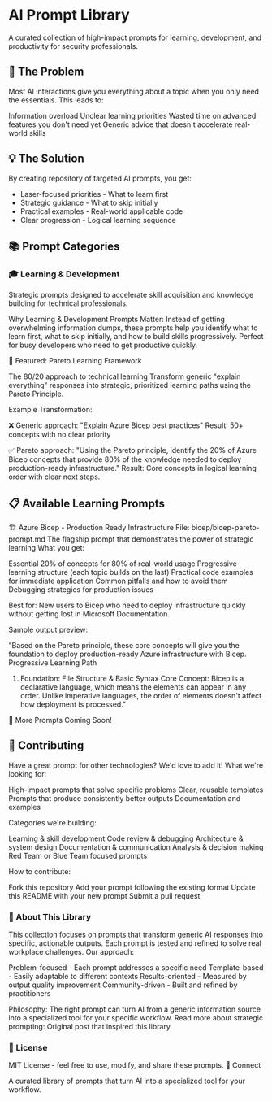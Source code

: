 # AI Prompt Library

A curated collection of high-impact prompts for learning, development, and productivity for security professionals.

## 🎯 The Problem
Most AI interactions give you everything about a topic when you only need the essentials. This leads to:

Information overload
Unclear learning priorities
Wasted time on advanced features you don't need yet
Generic advice that doesn't accelerate real-world skills

## 💡 The Solution
By creating repository of targeted AI prompts, you get:

* Laser-focused priorities - What to learn first
* Strategic guidance - What to skip initially
* Practical examples - Real-world applicable code
* Clear progression - Logical learning sequence

## 📚 Prompt Categories

### 🎓 Learning & Development
Strategic prompts designed to accelerate skill acquisition and knowledge building for technical professionals.

Why Learning & Development Prompts Matter:
Instead of getting overwhelming information dumps, these prompts help you identify what to learn first, what to skip initially, and how to build skills progressively. Perfect for busy developers who need to get productive quickly.

🎯 Featured: Pareto Learning Framework

The 80/20 approach to technical learning
Transform generic "explain everything" responses into strategic, prioritized learning paths using the Pareto Principle.

Example Transformation:

❌ Generic approach: "Explain Azure Bicep best practices"
Result: 50+ concepts with no clear priority

✅ Pareto approach: "Using the Pareto principle, identify the 20% of Azure Bicep concepts that provide 80% of the knowledge needed to deploy production-ready infrastructure."
Result: Core concepts in logical learning order with clear next steps.

## 📋 Available Learning Prompts

🏗️ Azure Bicep - Production Ready Infrastructure
File: bicep/bicep-pareto-prompt.md
The flagship prompt that demonstrates the power of strategic learning
What you get:

Essential 20% of concepts for 80% of real-world usage
Progressive learning structure (each topic builds on the last)
Practical code examples for immediate application
Common pitfalls and how to avoid them
Debugging strategies for production issues

Best for: New users to Bicep who need to deploy infrastructure quickly without getting lost in Microsoft Documentation.

Sample output preview:

"Based on the Pareto principle, these core concepts will give you the foundation to deploy production-ready Azure infrastructure with Bicep.
Progressive Learning Path

1. Foundation: File Structure & Basic Syntax
Core Concept: Bicep is a declarative language, which means the elements can appear in any order. Unlike imperative languages, the order of elements doesn't affect how deployment is processed."


🚀 More Prompts Coming Soon!

## 🤝 Contributing
Have a great prompt for other technologies? We'd love to add it!
What we're looking for:

High-impact prompts that solve specific problems
Clear, reusable templates
Prompts that produce consistently better outputs
Documentation and examples

Categories we're building:

Learning & skill development
Code review & debugging
Architecture & system design
Documentation & communication
Analysis & decision making
Red Team or Blue Team focused prompts

How to contribute:

Fork this repository
Add your prompt following the existing format
Update this README with your new prompt
Submit a pull request

### 📖 About This Library
This collection focuses on prompts that transform generic AI responses into specific, actionable outputs. Each prompt is tested and refined to solve real workplace challenges.
Our approach:

Problem-focused - Each prompt addresses a specific need
Template-based - Easily adaptable to different contexts
Results-oriented - Measured by output quality improvement
Community-driven - Built and refined by practitioners

Philosophy: The right prompt can turn AI from a generic information source into a specialized tool for your specific workflow.
Read more about strategic prompting: Original post that inspired this library.

### 📝 License
MIT License - feel free to use, modify, and share these prompts.
🔗 Connect


A curated library of prompts that turn AI into a specialized tool for your workflow.
